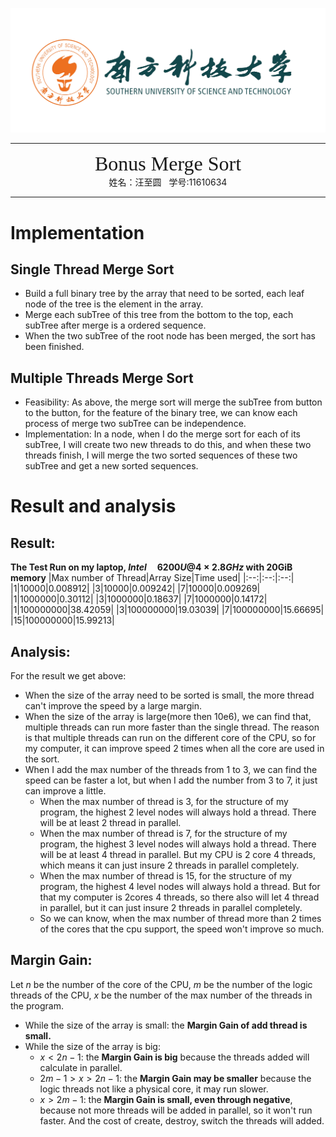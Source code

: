 ![](../_v_images/The_Logo_Of_Sustc.png)

****

<center><font face="Source Code Variable" size="6">Bonus Merge Sort</font></center>
<center>姓名：汪至圆 &nbsp; 学号:11610634</center>

****

#   Implementation
##  Single Thread Merge Sort 
*   Build a full binary tree by the array that need to  be sorted, each leaf node of the tree is the element in the array.
*   Merge each subTree of this tree from the bottom to the top, each subTree after merge is a ordered sequence.
*   When the two subTree of the root node has been merged, the sort has been finished.

##  Multiple Threads Merge Sort
*   Feasibility: As above, the merge sort will merge the subTree from button to the button, for the feature of the binary tree, we can know each process of merge two subTree can be independence.
*   Implementation: In a node,  when I do the merge sort for each of its subTree, I will create two new threads to do this, and when these two threads finish, I will merge the two sorted sequences of these two subTree and get a new sorted sequences.



#   Result and analysis
##  Result:
**The Test Run on my laptop, $Intel\quad 6200U@4\times 2.8GHz$ with 20GiB memory**
|Max number of Thread|Array Size|Time used|
|:--:|:--:|:--:|
|1|10000|0.008912|
|3|10000|0.009242|
|7|10000|0.009269|
|1|1000000|0.30112|
|3|1000000|0.18637|
|7|1000000|0.14172|
|1|100000000|38.42059|
|3|100000000|19.03039|
|7|100000000|15.66695|
|15|100000000|15.99213|

##  Analysis:
For the result we get above:
*   When the size of the array need to be sorted is small, the more thread can't improve the speed by a large margin. 
*   When the size of the array is large(more then 10e6), we can find that, multiple threads can run more faster than the single thread. The reason is that multiple threads can run on the different core of the CPU, so for my computer, it can improve speed 2 times when all the core are used in the sort.
*   When I add  the max number of the threads from 1 to 3, we can find the speed can be faster a lot, but when I add the number from 3 to 7, it just can improve a little.
    *   When the max number of thread is 3, for the structure of my program, the highest 2 level nodes will always hold a thread. There will be at least 2 thread in parallel.
    *   When the max number of thread is 7, for the structure of my program, the highest 3 level nodes will always hold a thread. There will be at least 4 thread in parallel. But my CPU is 2 core 4 threads, which means it can just insure 2 threads in parallel completely. 
    *   When the max number of thread is 15, for the structure of my program, the highest 4 level nodes will always hold a thread. But for that my computer is 2cores 4 threads, so there also will let 4 thread in parallel, but it can just insure 2 threads in parallel completely.
    *   So we can know, when the max number of thread more than 2 times of the cores that the cpu support, the speed won't improve so much.

##  Margin Gain:
Let $n$ be the number of the core of the CPU, $m$ be the number of the logic threads of the CPU, $x$ be the number of the max number of the threads in the program.
*   While the size of the array is small: the **Margin Gain of add thread is small.**
*   While the size of the array is big: 
    *   $x<2n-1$: the **Margin Gain is big** because the threads added will calculate in parallel.
    *   $2m-1>x>2n-1$: the **Margin Gain may be smaller** because the logic threads not like a physical core, it may run slower.
    *   $x>2m-1$: the **Margin Gain is small, even through negative**, because not more threads will be added in parallel, so it won't run faster. And the cost of create, destroy, switch the threads will added.